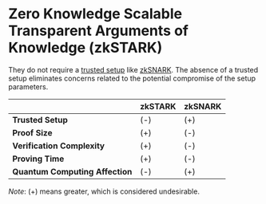 # Zero Knowledge Scalable Transparent Arguments of Knowledge (zkSTARK)

They do not require a [trusted setup](trusted_setup.md) like [zkSNARK](zkSNARK.md). The absence of a trusted setup
eliminates concerns related to the potential compromise of the setup parameters.

|                                 | zkSTARK | zkSNARK |
|---------------------------------|---------|---------|
| **Trusted Setup**               | (-)     | (+)     |
| **Proof Size**                  | (+)     | (-)     |
| **Verification Complexity**     | (+)     | (-)     |
| **Proving Time**                | (+)     | (-)     |
| **Quantum Computing Affection** | (-)     | (+)     |

*Note*: (+) means greater, which is considered undesirable.
